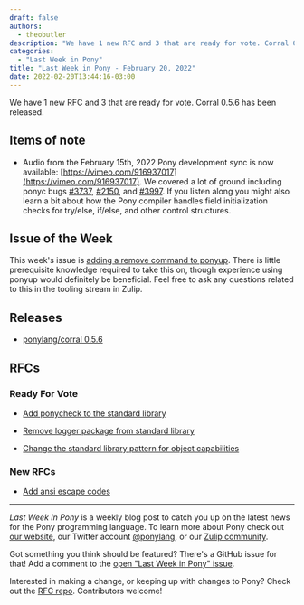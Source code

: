 ```yaml
---
draft: false
authors:
  - theobutler
description: "We have 1 new RFC and 3 that are ready for vote. Corral 0.5.6 has been released."
categories:
  - "Last Week in Pony"
title: "Last Week in Pony - February 20, 2022"
date: 2022-02-20T13:44:16-03:00
---
```


We have 1 new RFC and 3 that are ready for vote. Corral 0.5.6 has been released.

<!-- more -->

## Items of note

- Audio from the February 15th, 2022 Pony development sync is now available: [https://vimeo.com/916937017](https://vimeo.com/916937017). We covered a lot of ground including ponyc bugs [#3737](https://github.com/ponylang/ponyc/issues/3737), [#2150](https://github.com/ponylang/ponyc/issues/2150), and [#3997](https://github.com/ponylang/ponyc/issues/3997). If you listen along you might also learn a bit about how the Pony compiler handles field initialization checks for try/else, if/else, and other control structures.

## Issue of the Week

This week's issue is [adding a remove command to ponyup](https://github.com/ponylang/ponyup/issues/66). There is little prerequisite knowledge required to take this on, though experience using ponyup would definitely be beneficial. Feel free to ask any questions related to this in the tooling stream in Zulip.

## Releases

- [ponylang/corral 0.5.6](https://github.com/ponylang/corral/releases/tag/0.5.6)

## RFCs

### Ready For Vote

- [Add ponycheck to the standard library](https://github.com/ponylang/rfcs/pull/197)

- [Remove logger package from standard library](https://github.com/ponylang/rfcs/pull/198)

- [Change the standard library pattern for object capabilities](https://github.com/ponylang/rfcs/pull/196)

### New RFCs

- [Add ansi escape codes](https://github.com/ponylang/rfcs/pull/199)

---

_Last Week In Pony_ is a weekly blog post to catch you up on the latest news for the Pony programming language. To learn more about Pony check out [our website](https://ponylang.io), our Twitter account [@ponylang](https://twitter.com/ponylang), or our [Zulip community](https://ponylang.zulipchat.com).

Got something you think should be featured? There's a GitHub issue for that! Add a comment to the [open "Last Week in Pony" issue](https://github.com/ponylang/ponylang.github.io/issues?q=is%3Aissue+is%3Aopen+label%3Alast-week-in-pony).

Interested in making a change, or keeping up with changes to Pony? Check out the [RFC repo](https://github.com/ponylang/rfcs). Contributors welcome!
